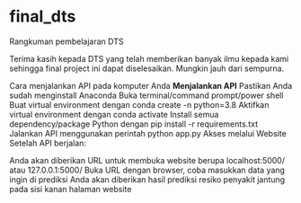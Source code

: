 # final_dts
Rangkuman pembelajaran DTS

Terima kasih kepada DTS yang telah memberikan banyak ilmu kepada kami sehingga final project ini dapat diselesaikan. Mungkin jauh dari sempurna.

Cara menjalankan API pada komputer Anda
**Menjalankan API**
Pastikan Anda sudah menginstall Anaconda
Buka terminal/command prompt/power shell
Buat virtual environment dengan
conda create -n <nama-environment> python=3.8
Aktifkan virtual environment dengan
conda activate <nama-environment>
Install semua dependency/package Python dengan
pip install -r requirements.txt
Jalankan API menggunakan perintah
python app.py
Akses melalui Website
Setelah API berjalan:

Anda akan diberikan URL untuk membuka website berupa localhost:5000/ atau 127.0.0.1:5000/
Buka URL dengan browser, coba masukkan data yang ingin di prediksi
Anda akan diberikan hasil prediksi resiko penyakit jantung pada sisi kanan halaman website
